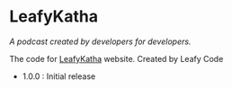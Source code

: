 LeafyKatha
==========

*A podcast created by developers for developers.*

The code for [LeafyKatha](http://leafykatha.live) website. Created by Leafy Code

  - 1.0.0 : Initial release

